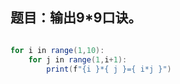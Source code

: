 ## 题目：输出9*9口诀。
```java

for i in range(1,10):
    for j in range(1,i+1):
        print(f"{i }*{ j }={ i*j }")

```
